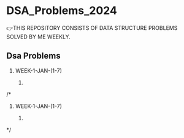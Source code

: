 # DSA_Problems_2024
👉THIS REPOSITORY CONSISTS OF DATA STRUCTURE PROBLEMS SOLVED BY ME WEEKLY. 
<br>
<h2>Dsa Problems</h2>
<ol>
  <li>WEEK-1-JAN-(1-7)</li>
  <ol>
    <li> <a> </a></li>
  </ol>
</ol>


/* 
<ol>
  <li>WEEK-1-JAN-(1-7)</li>
  <ol>
    <li> <a> </a></li>
  </ol>
</ol>
*/
